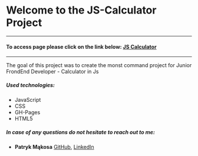 # Welcome to the JS-Calculator Project
---

#### To access page please click on the link below: [JS Calculator](https://mentos2509.github.io/JS-Calculator/)

---

The goal of this project was to create the monst command project for Junior FrondEnd Developer - Calculator in Js 

##### Used technologies:

- JavaScript
- CSS
- GH-Pages
- HTML5

##### In case of any questions do not hesitate to reach out to me:

- **Patryk Mąkosa** [GitHub](https://github.com/Mentos2509), [LinkedIn](https://www.linkedin.com/in/patryk-m%C4%85kosa/)




